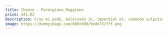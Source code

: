 ```yaml
---
title: Cheese - Parmigiano Reggiano
price: $41.82
description: Cras mi pede, malesuada in, imperdiet et, commodo vulputate, justo. In blandit ultrices enim. Lorem ipsum dolor sit amet, consectetuer adipiscing elit.
image: https://dummyimage.com/800x500/9ede73/fff.png
---
```

